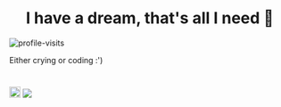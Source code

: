 <h1 align="center">I have a dream, that's all I need 🐝</h1>
<p align="left"> <img src="https://komarev.com/ghpvc/?username=didami&label=Profile%20views&color=000000&style=flat" alt="profile-visits" /> </p>
<p>Either crying or coding :')</p>

#

<img src="https://outfiter-app.web.app/media/logo.png" height="20" width="20" /> ![](https://geps.dev/progress/92?dangerColor=a09c9f&warningColor=1c1c1c&successColor=a98b33)

